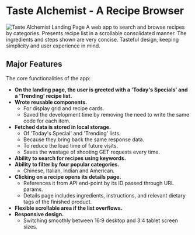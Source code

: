 # Taste Alchemist - A Recipe Browser

![Taste Alchemist Landing Page](https://firebasestorage.googleapis.com/v0/b/github-profile-v1.appspot.com/o/projects%2Ftaste-alchemist%2FScreenshot%202022-12-19%20at%2021-34-18%20Taste%20Alchemist%20-%20A%20recipe%20browser%20tool%20with%20cooking%20instructions%20%26%20ingredients%20list.webp?alt=media&token=adf57fb3-e847-4821-9e20-c6a674bd06f3)
A web app to search and browse recipes by categories. Presents recipe list in a scrollable consolidated manner. The ingredients and steps shown are very concise. Tasteful design, keeping simplicity and user experience in mind.

## Major Features

The core functionalities of the app:

- **On the landing page, the user is greeted with a 'Today's Specials' and a 'Trending' recipe list.**
- **Wrote reusable components.**
  - For display grid and recipe cards.
  - Saved the development time by removing the need to write the same code for each item.
- **Fetched data is stored in local storage.**
  - Of 'Today's Special' and 'Trending' lists.
  - Because they bring back the same response data.
  - To reduce the load time of future visits.
  - Saves the wastage of shooting GET requests every time.
- **Ability to search for recipes using keywords.**
- **Ability to filter by four popular categories.**
  - Chinese, Italian, Indian and American.
- **Clicking on a recipe opens its details page.**
  - References it from API end-point by its ID passed through URL params.
  - Details page includes ingredients, instructions, and relevant dietary tags of the finished product.
- **Flexible scrollable area if the list overflows.**
- **Responsive design.**
  - Switching smoothly between 16:9 desktop and 3:4 tablet screen sizes.
